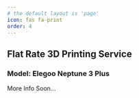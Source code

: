 ```yaml
---
# the default layout is 'page'
icon: fas fa-print
order: 4
---
```


## Flat Rate 3D Printing Service

### Model: Elegoo Neptune 3 Plus

More Info Soon...
